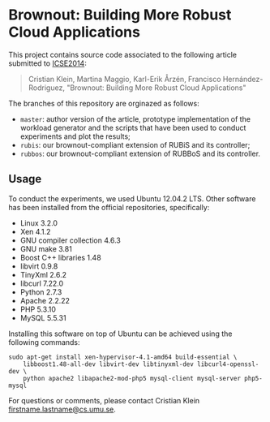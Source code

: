 Brownout: Building More Robust Cloud Applications
=================================================

This project contains source code associated to the following article submitted to [ICSE2014](http://2014.icse-conferences.org/):

> Cristian Klein, Martina Maggio, Karl-Erik Årzén, Francisco Hernández-Rodriguez,
> "Brownout: Building More Robust Cloud Applications"

The branches of this repository are orginazed as follows:

* `master`: author version of the article, prototype implementation of the workload generator and the scripts that have been used to conduct experiments and plot the results;
* `rubis`: our brownout-compliant extension of RUBiS and its controller;
* `rubbos`: our brownout-compliant extension of RUBBoS and its controller.

Usage
-----

To conduct the experiments, we used Ubuntu 12.04.2 LTS. Other software has been installed from the official repositories, specifically:

* Linux 3.2.0
* Xen 4.1.2
* GNU compiler collection 4.6.3
* GNU make 3.81
* Boost C++ libraries 1.48
* libvirt 0.9.8
* TinyXml 2.6.2
* libcurl 7.22.0
* Python 2.7.3
* Apache 2.2.22
* PHP 5.3.10
* MySQL 5.5.31

Installing this software on top of Ubuntu can be achieved using the following commands:

    sudo apt-get install xen-hypervisor-4.1-amd64 build-essential \
		libboost1.48-all-dev libvirt-dev libtinyxml-dev libcurl4-openssl-dev \
		python apache2 libapache2-mod-php5 mysql-client mysql-server php5-mysql

For questions or comments, please contact Cristian Klein <firstname.lastname@cs.umu.se>.
